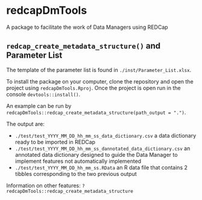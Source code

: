 # redcapDmTools
A package to facilitate the work of Data Managers using REDCap

## __`redcap_create_metadata_structure()` and Parameter List__

The template of the parameter list is found in `./inst/Parameter_List.xlsx`.

To install the package on your computer, clone the repository and open the project using `redcapDmTools.Rproj`. Once the project is open run in the console `devtools::install()`.

An example can be run by `redcapDmTools::redcap_create_metadata_structure(path_output = ".")`.

The output are:
- `./test/test_YYYY_MM_DD_hh_mm_ss_data_dictionary.csv` a data dictionary ready to be imported in REDCap
- `./test/test_YYYY_MM_DD_hh_mm_ss_dannotated_data_dictionary.csv` an annotated data dictionary designed to guide the Data Manager to implement features not automatically implemented
- `./test/test_YYYY_MM_DD_hh_mm_ss.RData` an R data file that contains 2 tibbles corresponding to the two previous output

Information on other features: `?redcapDmTools::redcap_create_metadata_structure`
